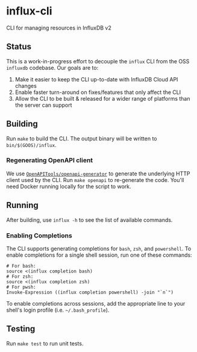 # influx-cli

CLI for managing resources in InfluxDB v2

## Status

This is a work-in-progress effort to decouple the `influx` CLI from the OSS `influxdb` codebase.
Our goals are to:
1. Make it easier to keep the CLI up-to-date with InfluxDB Cloud API changes
2. Enable faster turn-around on fixes/features that only affect the CLI
3. Allow the CLI to be built & released for a wider range of platforms than the server can support

## Building

Run `make` to build the CLI. The output binary will be written to `bin/$(GOOS)/influx`.

### Regenerating OpenAPI client

We use [`OpenAPITools/openapi-generator`](https://github.com/OpenAPITools/openapi-generator) to generate
the underlying HTTP client used by the CLI. Run `make openapi` to re-generate the code. You'll  need Docker
running locally for the script to work.

## Running

After building, use `influx -h` to see the list of available commands.

### Enabling Completions

The CLI supports generating completions for `bash`, `zsh`, and `powershell`. To enable completions for a
single shell session, run one of these commands:
```
# For bash:
source <(influx completion bash)
# For zsh:
source <(influx completion zsh)
# For pwsh:
Invoke-Expression ((influx completion powershell) -join "`n`")
```
To enable completions across sessions, add the appropriate line to your shell's login profile (i.e. `~/.bash_profile`).

## Testing

Run `make test` to run unit tests.
